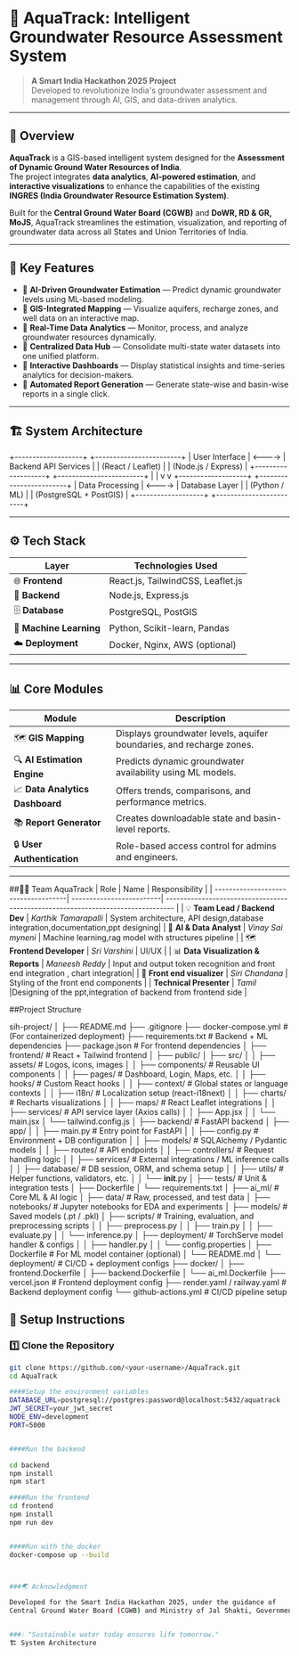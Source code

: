 # 🌊 AquaTrack: Intelligent Groundwater Resource Assessment System

> **A Smart India Hackathon 2025 Project**  
> Developed to revolutionize India's groundwater assessment and management through AI, GIS, and data-driven analytics.

---

## 🧭 Overview

**AquaTrack** is a GIS-based intelligent system designed for the **Assessment of Dynamic Ground Water Resources of India**.  
The project integrates **data analytics**, **AI-powered estimation**, and **interactive visualizations** to enhance the capabilities of the existing **INGRES (India Groundwater Resource Estimation System)**.

Built for the **Central Ground Water Board (CGWB)** and **DoWR, RD & GR, MoJS**, AquaTrack streamlines the estimation, visualization, and reporting of groundwater data across all States and Union Territories of India.

---

## 🚀 Key Features

- 🔹 **AI-Driven Groundwater Estimation** — Predict dynamic groundwater levels using ML-based modeling.
- 🔹 **GIS-Integrated Mapping** — Visualize aquifers, recharge zones, and well data on an interactive map.
- 🔹 **Real-Time Data Analytics** — Monitor, process, and analyze groundwater resources dynamically.
- 🔹 **Centralized Data Hub** — Consolidate multi-state water datasets into one unified platform.
- 🔹 **Interactive Dashboards** — Display statistical insights and time-series analytics for decision-makers.
- 🔹 **Automated Report Generation** — Generate state-wise and basin-wise reports in a single click.

---
## 🏗️ System Architecture

+-------------------+ +------------------------+
| User Interface | <----> | Backend API Services |
| (React / Leaflet) | | (Node.js / Express) |
+-------------------+ +------------------------+
| |
v v
+-------------------+ +------------------------+
| Data Processing | <----> | Database Layer |
| (Python / ML) | | (PostgreSQL + PostGIS) |
+-------------------+ +------------------------+




---

## ⚙️ Tech Stack

| Layer | Technologies Used |
|-------|--------------------|
| 🌐 **Frontend** | React.js, TailwindCSS, Leaflet.js |
| 🧠 **Backend** | Node.js, Express.js |
| 🗄️ **Database** | PostgreSQL, PostGIS |
| 🤖 **Machine Learning** | Python, Scikit-learn, Pandas |
| ☁️ **Deployment** | Docker, Nginx, AWS (optional) |

---

## 📊 Core Modules

| Module | Description |
|--------|-------------|
| 🗺️ **GIS Mapping** | Displays groundwater levels, aquifer boundaries, and recharge zones. |
| 🔍 **AI Estimation Engine** | Predicts dynamic groundwater availability using ML models. |
| 📈 **Data Analytics Dashboard** | Offers trends, comparisons, and performance metrics. |
| 📚 **Report Generator** | Creates downloadable state and basin-level reports. |
| 🔒 **User Authentication** | Role-based access control for admins and engineers. |

---

##👨‍💻 Team AquaTrack
| Role                                | Name                     | Responsibility                                                                  |
| ------------------------------------| -------------------------| -------------------------------------------------------------------------------- |
| 💡 **Team Lead / Backend Dev**      | *Karthik Tamarapalli*    | System architecture, API design,database integration,documentation,ppt designing|
| 🧠 **AI & Data Analyst**            | *Vinay Sai myneni*       | Machine learning,rag model with structures pipeline                             |
| 🗺️ **Frontend Developer**           | *Sri Varshini*           | UI/UX                                                                           |
| 📊 **Data Visualization & Reports** | *Maneesh Reddy*          | Input and output token recognition and front end integration , chart integration|
| 💬 **Front end visualizer**         | *Siri Chandana*          | Styling of the front end components                                             |
|     **Technical Presenter**         |  *Tamil*                 |Designing of the ppt,integration of backend from frontend side                   |


##Project Structure

sih-project/
│
├── README.md
├── .gitignore
├── docker-compose.yml                 # (For containerized deployment)
├── requirements.txt                   # Backend + ML dependencies
├── package.json                       # For frontend dependencies
│
├── frontend/                          # React + Tailwind frontend
│   ├── public/
│   ├── src/
│   │   ├── assets/                    # Logos, icons, images
│   │   ├── components/                # Reusable UI components
│   │   ├── pages/                     # Dashboard, Login, Maps, etc.
│   │   ├── hooks/                     # Custom React hooks
│   │   ├── context/                   # Global states or language contexts
│   │   ├── i18n/                      # Localization setup (react-i18next)
│   │   ├── charts/                    # Recharts visualizations
│   │   ├── maps/                      # React Leaflet integrations
│   │   ├── services/                  # API service layer (Axios calls)
│   │   ├── App.jsx
│   │   └── main.jsx
│   └── tailwind.config.js
│
├── backend/                           # FastAPI backend
│   ├── app/
│   │   ├── main.py                    # Entry point for FastAPI
│   │   ├── config.py                  # Environment + DB configuration
│   │   ├── models/                    # SQLAlchemy / Pydantic models
│   │   ├── routes/                    # API endpoints
│   │   ├── controllers/               # Request handling logic
│   │   ├── services/                  # External integrations / ML inference calls
│   │   ├── database/                  # DB session, ORM, and schema setup
│   │   ├── utils/                     # Helper functions, validators, etc.
│   │   └── __init__.py
│   ├── tests/                         # Unit & integration tests
│   ├── Dockerfile
│   └── requirements.txt
│
├── ai_ml/                             # Core ML & AI logic
│   ├── data/                          # Raw, processed, and test data
│   ├── notebooks/                     # Jupyter notebooks for EDA and experiments
│   ├── models/                        # Saved models (.pt / .pkl)
│   ├── scripts/                       # Training, evaluation, and preprocessing scripts
│   │   ├── preprocess.py
│   │   ├── train.py
│   │   ├── evaluate.py
│   │   └── inference.py
│   ├── deployment/                    # TorchServe model handler & configs
│   │   ├── handler.py
│   │   └── config.properties
│   ├── Dockerfile                     # For ML model container (optional)
│   └── README.md
│
└── deployment/                        # CI/CD + deployment configs
    ├── docker/
    │   ├── frontend.Dockerfile
    │   ├── backend.Dockerfile
    │   └── ai_ml.Dockerfile
    ├── vercel.json                    # Frontend deployment config
    ├── render.yaml / railway.yaml     # Backend deployment config
    └── github-actions.yml             # CI/CD pipeline setup

## 🧩 Setup Instructions

### 1️⃣ Clone the Repository
```bash
git clone https://github.com/<your-username>/AquaTrack.git
cd AquaTrack

####Setup the environment variables
DATABASE_URL=postgresql://postgres:password@localhost:5432/aquatrack
JWT_SECRET=your_jwt_secret
NODE_ENV=development
PORT=5000


####Run the backend

cd backend
npm install
npm start

####Run the frontend
cd frontend
npm install
npm run dev


####Run with the docker
docker-compose up --build



###🌏 Acknowledgment

Developed for the Smart India Hackathon 2025, under the guidance of
Central Ground Water Board (CGWB) and Ministry of Jal Shakti, Government of India.


###💧 "Sustainable water today ensures life tomorrow."
🏗️ System Architecture

